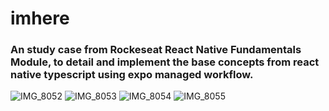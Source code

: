# imhere

### An study case from Rockeseat React Native Fundamentals Module, to detail and implement the base concepts from react native typescript using expo managed workflow. 

![IMG_8052](https://github.com/davidscabral02/imhere/assets/56028380/050556c0-9e54-4acb-85e8-54c15378036d)
![IMG_8053](https://github.com/davidscabral02/imhere/assets/56028380/cd264637-5380-4cea-b51c-69aa9f585bc1)
![IMG_8054](https://github.com/davidscabral02/imhere/assets/56028380/b0ece223-69a5-47e0-9ecd-9b21ce06f630)
![IMG_8055](https://github.com/davidscabral02/imhere/assets/56028380/00b1207d-eac4-4492-8385-89c4b059da30)
